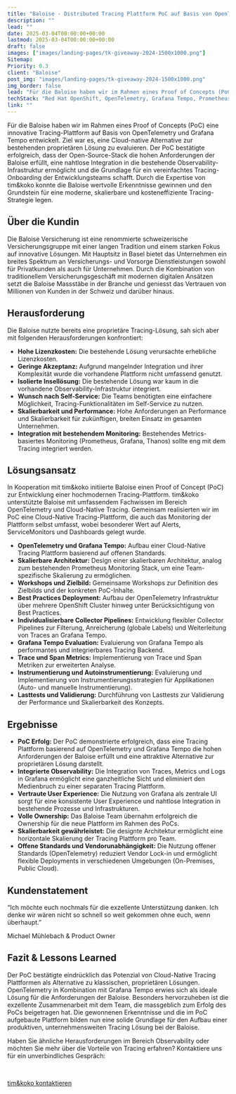 ```yaml
---
title: "Baloise - Distributed Tracing Plattform PoC auf Basis von OpenTelemetry und Grafana Tempo"
description: ""
lead: ""
date: 2025-03-04T00:00:00+00:00
lastmod: 2025-03-04T00:00:00+00:00
draft: false
images: ["images/landing-pages/tk-giveaway-2024-1500x1000.png"]
Sitemap:
Priority: 0.3
client: "Baloise"
post_img: "images/landing-pages/tk-giveaway-2024-1500x1000.png"
img_border: false
lead: "Für die Baloise haben wir im Rahmen eines Proof of Concepts (PoC) eine innovative Tracing-Plattform auf Basis von OpenTelemetry und Grafana Tempo entwickelt. Ziel war es, eine Cloud-native Alternative zur bestehenden proprietären Lösung zu evaluieren."
techStack: "Red Hat OpenShift, OpenTelemetry, Grafana Tempo, Prometheus, Grafana, Thanos, ArgoCD, Helm"
link: ""
---
```



Für die Baloise haben wir im Rahmen eines Proof of Concepts (PoC) eine innovative Tracing-Plattform auf Basis von OpenTelemetry und Grafana Tempo entwickelt. Ziel war es, eine Cloud-native Alternative zur bestehenden proprietären Lösung zu evaluieren. Der PoC bestätigte erfolgreich, dass der Open-Source-Stack die hohen Anforderungen der Baloise erfüllt, eine nahtlose Integration in die bestehende Observability-Infrastruktur ermöglicht und die Grundlage für ein vereinfachtes Tracing-Onboarding der Entwicklungsteams schafft. Durch die Expertise von tim&koko konnte die Baloise wertvolle Erkenntnisse gewinnen und den Grundstein für eine moderne, skalierbare und kosteneffiziente Tracing-Strategie legen.

## Über die Kundin

Die Baloise Versicherung ist eine renommierte schweizerische Versicherungsgruppe mit einer langen Tradition und einem starken Fokus auf innovative Lösungen. Mit Hauptsitz in Basel bietet das Unternehmen ein breites Spektrum an Versicherungs- und Vorsorge Dienstleistungen sowohl für Privatkunden als auch für Unternehmen. Durch die Kombination von traditionellem Versicherungsgeschäft mit modernen digitalen Ansätzen setzt die Baloise Massstäbe in der Branche und geniesst das Vertrauen von Millionen von Kunden in der Schweiz und darüber hinaus.

## Herausforderung

Die Baloise nutzte bereits eine proprietäre Tracing-Lösung, sah sich aber mit folgenden Herausforderungen konfrontiert:

* **Hohe Lizenzkosten:** Die bestehende Lösung verursachte erhebliche Lizenzkosten.  
* **Geringe Akzeptanz:** Aufgrund mangelnder Integration und ihrer Komplexität wurde die vorhandene Plattform nicht umfassend genutzt.  
* **Isolierte Insellösung:** Die bestehende Lösung war kaum in die vorhandene Observability-Infrastruktur integriert.
* **Wunsch nach Self-Service:** Die Teams benötigten eine einfachere Möglichkeit, Tracing-Funktionalitäten im Self-Service zu nutzen.
* **Skalierbarkeit und Performance:** Hohe Anforderungen an Performance und Skalierbarkeit für zukünftigen, breiten Einsatz im gesamten Unternehmen.
* **Integration mit bestehendem Monitoring:** Bestehendes Metrics-basiertes Monitoring (Prometheus, Grafana, Thanos) sollte eng mit dem Tracing integriert werden.

## Lösungsansatz

In Kooperation mit tim&koko initiierte Baloise einen Proof of Concept (PoC) zur Entwicklung einer hochmodernen Tracing-Plattform. tim&koko unterstützte Baloise mit umfassendem Fachwissen im Bereich OpenTelemetry und Cloud-Native Tracing. Gemeinsam realisierten wir im PoC eine Cloud-Native Tracing-Plattform, die auch das Monitoring der Plattform selbst umfasst, wobei besonderer Wert auf Alerts, ServiceMonitors und Dashboards gelegt wurde.

* **OpenTelemetry und Grafana Tempo:** Aufbau einer Cloud-Native Tracing Plattform basierend auf offenen Standards.
* **Skalierbare Architektur:** Design einer skalierbaren Architektur, analog zum bestehenden Prometheus Monitoring Stack, um eine Team-spezifische Skalierung zu ermöglichen.
* **Workshops und Zielbild:** Gemeinsame Workshops zur Definition des Zielbilds und der konkreten PoC-Inhalte.
* **Best Practices Deployment:** Aufbau der OpenTelemetry Infrastruktur über mehrere OpenShift Cluster hinweg unter Berücksichtigung von Best Practices.
* **Individualisierbare Collector Pipelines:** Entwicklung flexibler Collector Pipelines zur Filterung, Anreicherung (globale Labels) und Weiterleitung von Traces an Grafana Tempo.
* **Grafana Tempo Evaluation:** Evaluierung von Grafana Tempo als performantes und integrierbares Tracing Backend.
* **Trace und Span Metrics:** Implementierung von Trace und Span Metriken zur erweiterten Analyse.
* **Instrumentierung und Autoinstrumentierung:** Evaluierung und Implementierung von Instrumentierungsstrategien für Applikationen (Auto- und manuelle Instrumentierung).
* **Lasttests und Validierung:** Durchführung von Lasttests zur Validierung der Performance und Skalierbarkeit des Konzepts.

## Ergebnisse

* **PoC Erfolg:** Der PoC demonstrierte erfolgreich, dass eine Tracing Plattform basierend auf OpenTelemetry und Grafana Tempo die hohen Anforderungen der Baloise erfüllt und eine attraktive Alternative zur proprietären Lösung darstellt.
* **Integrierte Observability:** Die Integration von Traces, Metrics und Logs in Grafana ermöglicht eine ganzheitliche Sicht und eliminiert den Medienbruch zu einer separaten Tracing Plattform.
* **Vertraute User Experience:** Die Nutzung von Grafana als zentrale UI sorgt für eine konsistente User Experience und nahtlose Integration in bestehende Prozesse und Infrastrukturen.
* **Volle Ownership:** Das Baloise Team übernahm erfolgreich die Ownership für die neue Plattform im Rahmen des PoCs.
* **Skalierbarkeit gewährleistet:** Die designte Architektur ermöglicht eine horizontale Skalierung der Tracing Plattform pro Team.
* **Offene Standards und Vendorunabhängigkeit:** Die Nutzung offener Standards (OpenTelemetry) reduziert Vendor Lock-in und ermöglicht flexible Deployments in verschiedenen Umgebungen (On-Premises, Public Cloud).

## Kundenstatement

“Ich möchte euch nochmals für die exzellente Unterstützung danken. Ich denke wir wären nicht so schnell so weit gekommen ohne euch, wenn überhaupt.”

Michael Mühlebach & Product Owner

## Fazit & Lessons Learned

Der PoC bestätigte eindrücklich das Potenzial von Cloud-Native Tracing Plattformen als Alternative zu klassischen, proprietären Lösungen. OpenTelemetry in Kombination mit Grafana Tempo erwies sich als ideale Lösung für die Anforderungen der Baloise. Besonders hervorzuheben ist die exzellente Zusammenarbeit mit dem Team, die massgeblich zum Erfolg des PoCs beigetragen hat.  Die gewonnenen Erkenntnisse und die im PoC aufgebaute Plattform bilden nun eine solide Grundlage für den Aufbau einer produktiven, unternehmensweiten Tracing Lösung bei der Baloise.

Haben Sie ähnliche Herausforderungen im Bereich Observability oder möchten Sie mehr über die Vorteile von Tracing erfahren? Kontaktiere uns für ein unverbindliches Gespräch:

&nbsp;

<a class="btn btn-primary rounded-pill" href="mailto:hallo@tim-koko.ch">tim&koko kontaktieren</a>
